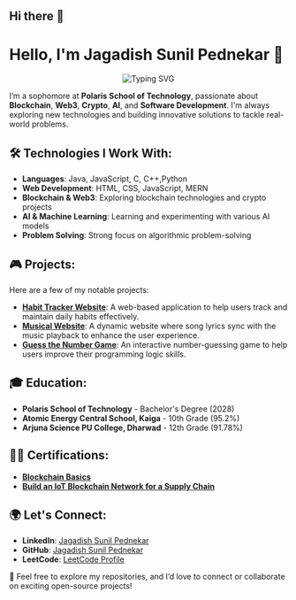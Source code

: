 ## Hi there 👋

# Hello, I'm Jagadish Sunil Pednekar 👋  

<div align="center"> 
  <img src="https://readme-typing-svg.herokuapp.com?font=Fira+Code&size=24&duration=3000&pause=500&color=FF6B9D&center=true&vCenter=true&width=700&height=60&lines=I+like+to+try+out+different+things+in+software;Figuring+out+things+by+trying;Bitcoin+Developer" alt="Typing SVG" /> 
</div>


I’m a sophomore at **Polaris School of Technology**, passionate about **Blockchain**, **Web3**, **Crypto**, **AI**, and **Software Development**. I'm always exploring new technologies and building innovative solutions to tackle real-world problems.  

## 🛠️ Technologies I Work With:  
- **Languages**: Java, JavaScript, C, C++,Python   
- **Web Development**: HTML, CSS, JavaScript, MERN
- **Blockchain & Web3**: Exploring blockchain technologies and crypto projects  
- **AI & Machine Learning**: Learning and experimenting with various AI models  
- **Problem Solving**: Strong focus on algorithmic problem-solving  

## 🎮 Projects:  
Here are a few of my notable projects:  
- **[Habit Tracker Website](https://vermillion-longma-89f32f.netlify.app/)**: A web-based application to help users track and maintain daily habits effectively.  
- **[Musical Website](https://juicewrld1.netlify.app)**: A dynamic website where song lyrics sync with the music playback to enhance the user experience.  
- **[Guess the Number Game](https://jagadishsunilpednekar.github.io/Guess-the-number/)**: An interactive number-guessing game to help users improve their programming logic skills.  

## 🎓 Education:  
- **Polaris School of Technology** - Bachelor's Degree (2028)  
- **Atomic Energy Central School, Kaiga** - 10th Grade (95.2%)  
- **Arjuna Science PU College, Dharwad** - 12th Grade (91.78%)  

## 🧑‍💻 Certifications:  
- **[Blockchain Basics](https://drive.google.com/file/d/1fuZZeNeJoqLJv7eKnn0nEhabZLvlpPV4/view?usp=share)**  
- **[Build an IoT Blockchain Network for a Supply Chain](https://drive.google.com/file/d/1f8d6iLv8HqvMPVqQVV7ppkboMEocnjgA/view?usp=share)**  

## 🌍 Let's Connect:  
- **LinkedIn**: [Jagadish Sunil Pednekar](https://www.linkedin.com/in/jagadish-sunil-p-117210311/)  
- **GitHub**: [Jagadish Sunil Pednekar](https://github.com/JAGADISHSUNILPEDNEKAR)  
- **LeetCode**: [LeetCode Profile](https://leetcode.com/u/JagadishSP/)  


🚀 Feel free to explore my repositories, and I’d love to connect or collaborate on exciting open-source projects!  

<!--
**JAGADISHSUNILPEDNEKAR/JAGADISHSUNILPEDNEKAR** is a ✨ _special_ ✨ repository because its `README.md` (this file) appears on your GitHub profile.

Here are some ideas to get you started:

- 🔭 I’m currently working on ...
- 🌱 I’m currently learning ...
- 👯 I’m looking to collaborate on ...
- 🤔 I’m looking for help with ...
- 💬 Ask me about ...
- 📫 How to reach me: ...
- 😄 Pronouns: ...
- ⚡ Fun fact: ...



![Banner](https://raw.githubusercontent.com/JAGADISHSUNILPEDNEKAR/JAGADISHSUNILPEDNEKAR/refs/heads/main/DALL·E%202024-12-09%2016.13.12%20-%20A%20vibrant%20and%20modern%20GitHub%20profile%20banner%20featuring%20a%20tech%20theme%2C%20with%20abstract%20patterns%2C%20programming%20symbols%20like%20brackets%2C%20code%20lines%2C%20and%20a%20sleek%20.webp)

![Animation](https://github.com/JAGADISHSUNILPEDNEKAR/JAGADISHSUNILPEDNEKAR/blob/main/Animation%20-%201733742972405.gif)
![Animation](https://github.com/JAGADISHSUNILPEDNEKAR/JAGADISHSUNILPEDNEKAR/blob/main/Animation%20-%201733743052521.gif)
-->


